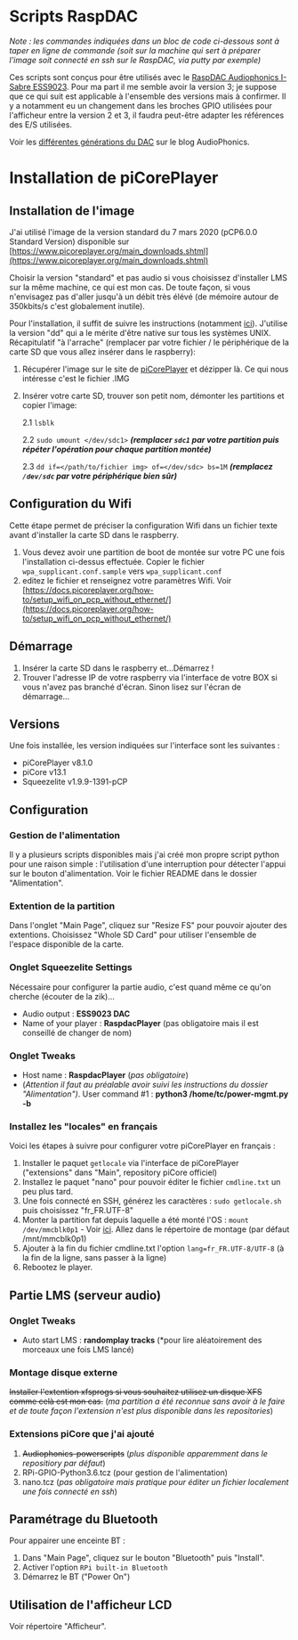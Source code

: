 # Scripts RaspDAC

_Note : les commandes indiquées dans un bloc de code ci-dessous sont à taper en ligne de commande (soit sur la machine qui sert à préparer l'image soit connecté en ssh sur le RaspDAC, via putty par exemple)_

Ces scripts sont conçus pour être utilisés avec le [RaspDAC Audiophonics I-Sabre ESS9023](https://www.audiophonics.fr/fr/lecteurs-reseau-audio-raspdac/audiophonics-raspdac-i-sabre-v4-kit-diy-lecteur-reseau-raspberry-pi-30-dac-p-11136.html). Pour ma part il me semble avoir la version 3; je suppose que ce qui suit est applicable à l'ensemble des versions mais à confirmer. Il y a notamment eu un changement dans les broches GPIO utilisées pour l'afficheur entre la version 2 et 3, il faudra peut-être adapter les références des E/S utilisées.

Voir les [différentes générations du DAC](https://www.audiophonics.fr/fr/blog-diy-audio/19-audiophonics-i-sabre-dac-les-differentes-generations-du-dac-pour-raspberry-pi.html) sur le blog AudioPhonics.

# Installation de piCorePlayer

## Installation de l'image

J'ai utilisé l'image de la version standard du 7 mars 2020 (pCP6.0.0 Standard Version) disponible sur [https://www.picoreplayer.org/main_downloads.shtml](https://www.picoreplayer.org/main_downloads.shtml)

Choisir la version "standard" et pas audio si vous choisissez d'installer LMS sur la même machine, ce qui est mon cas. De toute façon, si vous n'envisagez pas d'aller jusqu'à un débit très élévé (de mémoire autour  de 350kbits/s c'est globalement inutile).

Pour l'installation, il suffit de suivre les instructions (notamment [ici](https://docs.picoreplayer.org/how-to/burn_pcp_onto_a_sd_card/linux/dd/)). J'utilise la version "dd" qui a le mérite d'être native sur tous les systèmes UNIX. Récapitulatif "à l'arrache" (remplacer par votre fichier / le périphérique de la carte SD que vous allez insérer dans le raspberry):

1. Récupérer l'image sur le site de [piCorePlayer](https://picoreplayer.org/) et dézipper là. Ce qui nous intéresse c'est le fichier .IMG
2. Insérer votre carte SD, trouver son petit nom, démonter les partitions et copier l'image:
    
    2.1 ```lsblk```
    
    2.2 ```sudo umount </dev/sdc1>```
        ___(remplacer `sdc1` par votre partition puis répéter l'opération pour chaque partition montée)___
    
    2.3 ```dd if=</path/to/fichier img> of=</dev/sdc> bs=1M```
    ___(remplacez `/dev/sdc` par votre périphérique bien sûr)___

## Configuration du Wifi

Cette étape permet de préciser la configuration Wifi dans un fichier texte avant d'installer la carte SD dans le raspberry.

1. Vous devez avoir une partition de boot de montée sur votre PC une fois l'installation ci-dessus effectuée. Copier le fichier `wpa_supplicant.conf.sample` vers `wpa_supplicant.conf`
2. editez le fichier et renseignez votre paramètres Wifi. Voir [https://docs.picoreplayer.org/how-to/setup_wifi_on_pcp_without_ethernet/](https://docs.picoreplayer.org/how-to/setup_wifi_on_pcp_without_ethernet/)

## Démarrage

1. Insérer la carte SD dans le raspberry et...Démarrez !
2. Trouver l'adresse IP de votre raspberry via l'interface de votre BOX si vous n'avez pas branché d'écran. Sinon lisez sur l'écran de démarrage...

## Versions

Une fois installée, les version indiquées sur l'interface sont les suivantes :

* piCorePlayer v8.1.0
* piCore v13.1
* Squeezelite v1.9.9-1391-pCP

## Configuration

### Gestion de l'alimentation

Il y a plusieurs scripts disponibles mais j'ai créé mon propre script python pour une raison simple : l'utilisation d'une interruption pour détecter l'appui sur le bouton d'alimentation. Voir le fichier README dans le dossier "Alimentation".

### Extention de la partition

Dans l'onglet "Main Page", cliquez sur "Resize FS" pour pouvoir ajouter des extentions. Choisissez "Whole SD Card" pour utiliser l'ensemble de l'espace disponible de la carte.

### Onglet Squeezelite Settings

Nécessaire pour configurer la partie audio, c'est quand même ce qu'on cherche (écouter de la zik)...

* Audio output : **ESS9023 DAC**
* Name of your player : **RaspdacPlayer** (pas obligatoire mais il est conseillé de changer de nom)

### Onglet Tweaks

* Host name : **RaspdacPlayer** (*pas obligatoire*)
* (*Attention il faut au préalable avoir suivi les instructions du dossier "Alimentation")*.
User command #1 : **python3 /home/tc/power-mgmt.py -b**

### Installez les "locales" en français

Voici les étapes à suivre pour configurer votre piCorePlayer en français :

1. Installer le paquet `getlocale` via l'interface de piCorePlayer ("extensions" dans "Main", repository piCore officiel)
2. Installez le paquet "nano" pour pouvoir éditer le fichier `cmdline.txt` un peu plus tard.
3. Une fois connecté en SSH, générez les caractères : `sudo getlocale.sh` puis choisissez "fr_FR.UTF-8"
4. Monter la partition fat depuis laquelle a été monté l'OS : `mount /dev/mmcblk0p1` - Voir [ici](https://iotbytes.wordpress.com/change-picore-boot-codes-boot-options/). Allez dans le répertoire de montage (par défaut /mnt/mmcblk0p1)
5. Ajouter à la fin du fichier cmdline.txt l'option `lang=fr_FR.UTF-8/UTF-8` (à la fin de la ligne, sans passer à la ligne)
6. Rebootez le player.

## Partie LMS (serveur audio)

### Onglet Tweaks

* Auto start LMS : **randomplay tracks** (*pour lire aléatoirement des morceaux une fois LMS lancé)

### Montage disque externe

~~Installer l'extention xfsprogs si vous souhaitez utilisez un disque XFS comme celà est mon cas.~~ (*ma partition a été reconnue sans avoir à le faire et de toute façon l'extension n'est plus disponible dans les repositories*)

### Extensions piCore que j'ai ajouté

1. ~~Audiophonics-powerscripts~~ (*plus disponible apparemment dans le repositiory par défaut*)
2. RPi-GPIO-Python3.6.tcz (pour gestion de l'alimentation)
3. nano.tcz (*pas obligatoire mais pratique pour éditer un fichier localement une fois connecté en ssh*)

## Paramétrage du Bluetooth

Pour appairer une enceinte BT :

1. Dans "Main Page", cliquez sur le bouton "Bluetooth" puis "Install".
2. Activer l'option `RPi built-in Bluetooth`
3. Démarrez le BT ("Power On")

## Utilisation de l'afficheur LCD

Voir répertoire "Afficheur".